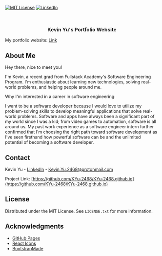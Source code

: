 <a name="readme-top"></a>

[![MIT License][license-shield]][license-url]
[![LinkedIn][linkedin-shield]][linkedin-url]

<!-- PROJECT LOGO -->
<br />
<div align="center">

  <h3 align="center">Kevin Yu's Portfolio Website</h3>

</div>

My portfolio website: [Link](https://kyu-2468.github.io/)

<!-- ABOUT THE PROJECT -->

## About Me

Hey there, nice to meet you!

I'm Kevin, a recent grad from Fullstack Academy's Software Engineering Program.
I'm enthusiastic about learning new technologies, solving real-world problems, and helping people around me.

Why I'm interested in a career in software engineering:

I want to be a software developer because I would love to utilize my problem-solving skills to develop meaningful applications that solve real-world problems. Software and apps have always been a significant part of my world since I was a kid; from video games to automation, software is all around us. My past work experience as a software engineer intern further confirmed that I'm choosing the right path toward software development as I've seen firsthand how powerful software can be and the unlimited potential of becoming a software developer.

<!-- CONTACT -->

## Contact

Kevin Yu - [LinkedIn](www.linkedin.com/in/kevinyu2468) - Kevin.Yu.2468@protonmail.com

Project Link: [https://github.com/KYu-2468/KYu-2468.github.io](https://github.com/KYu-2468/KYu-2468.github.io)

<!-- LICENSE -->

## License

Distributed under the MIT License. See `LICENSE.txt` for more information.

<!-- ACKNOWLEDGMENTS -->

## Acknowledgments

- [GitHub Pages](https://pages.github.com)
- [React Icons](https://react-icons.github.io/react-icons/search)
- [BootstrapMade](https://bootstrapmade.com/iportfolio-bootstrap-portfolio-websites-template/)

<!-- MARKDOWN LINKS & IMAGES -->
<!-- https://www.markdownguide.org/basic-syntax/#reference-style-links -->

[license-shield]: https://img.shields.io/github/license/othneildrew/Best-README-Template.svg?style=for-the-badge
[license-url]: https://github.com/othneildrew/Best-README-Template/blob/master/LICENSE.txt
[linkedin-shield]: https://img.shields.io/badge/-LinkedIn-black.svg?style=for-the-badge&logo=linkedin&colorB=555
[linkedin-url]: www.linkedin.com/in/kevinyu2468
[product-screenshot]: images/screenshot.png
[react.js]: https://img.shields.io/badge/React-20232A?style=for-the-badge&logo=react&logoColor=61DAFB
[react-url]: https://reactjs.org/
[svelte.dev]: https://img.shields.io/badge/Svelte-4A4A55?style=for-the-badge&logo=svelte&logoColor=FF3E00
[svelte-url]: https://svelte.dev/
[laravel.com]: https://img.shields.io/badge/Laravel-FF2D20?style=for-the-badge&logo=laravel&logoColor=white
[laravel-url]: https://laravel.com
[bootstrap.com]: https://img.shields.io/badge/Bootstrap-563D7C?style=for-the-badge&logo=bootstrap&logoColor=white
[bootstrap-url]: https://getbootstrap.com
